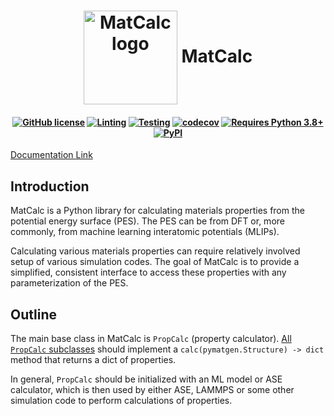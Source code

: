 <h1 align="center">
  <img src="https://github.com/materialsvirtuallab/matcalc/assets/30958850/89486f2f-73fb-40fb-803a-dfafe510eb6d" width="150" height="150" alt="MatCalc logo" style="vertical-align: middle;" />
  MatCalc
</h1>

<h4 align="center">

[![GitHub license](https://img.shields.io/github/license/materialsvirtuallab/matcalc)](https://github.com/materialsvirtuallab/matcalc/blob/main/LICENSE)
[![Linting](https://github.com/materialsvirtuallab/matcalc/workflows/Linting/badge.svg)](https://github.com/materialsvirtuallab/matcalc/workflows/Linting/badge.svg)
[![Testing](https://github.com/materialsvirtuallab/matcalc/workflows/Testing/badge.svg)](https://github.com/materialsvirtuallab/matcalc/workflows/Testing/badge.svg)
[![codecov](https://codecov.io/gh/materialsvirtuallab/matcalc/branch/main/graph/badge.svg?token=OR7Z9WWRRC)](https://codecov.io/gh/materialsvirtuallab/matcalc)
[![Requires Python 3.8+](https://img.shields.io/badge/Python-3.8+-blue.svg?logo=python&logoColor=white)](https://python.org/downloads)
[![PyPI](https://img.shields.io/pypi/v/matcalc?logo=pypi&logoColor=white)](https://pypi.org/project/matcalc?logo=pypi&logoColor=white)
</h4>

[Documentation Link](https://materialsvirtuallab.github.io/matcalc/)

## Introduction

MatCalc is a Python library for calculating materials properties from the potential energy surface (PES). The
PES can be from DFT or, more commonly, from machine learning interatomic potentials (MLIPs).

Calculating various materials properties can require relatively involved setup of various simulation codes. The
goal of MatCalc is to provide a simplified, consistent interface to access these properties with any
parameterization of the PES.

## Outline

The main base class in MatCalc is `PropCalc` (property calculator). [All `PropCalc` subclasses](https://github.com/search?q=repo%3Amaterialsvirtuallab%2Fmatcalc%20%22(PropCalc)%22) should implement a
`calc(pymatgen.Structure) -> dict` method that returns a dict of properties.

In general, `PropCalc` should be initialized with an ML model or ASE calculator, which is then used by either ASE,
LAMMPS or some other simulation code to perform calculations of properties.
